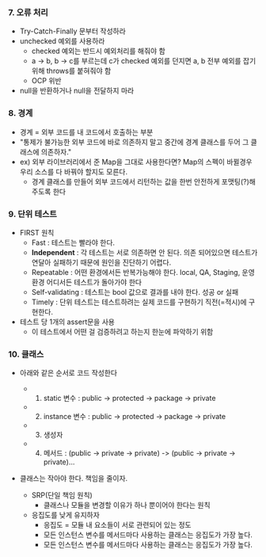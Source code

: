 ### 7. 오류 처리

- Try-Catch-Finally 문부터 작성하라
- unchecked 예외를 사용하라 
  - checked 예외는 반드시 예외처리를 해줘야 함
  - a -> b, b -> c를 부르는데 c가 checked 예외를 던지면 a, b 전부 예외를 잡기 위해 throws를 붙혀줘야 함
  - OCP 위반
- null을 반환하거나 null을 전달하지 마라

### 8. 경계 
- 경계 = 외부 코드를 내 코드에서 호출하는 부분
- "통제가 불가능한 외부 코드에 바로 의존하지 말고 중간에 경계 클래스를 두어 그 클래스에 의존하자."
- ex) 외부 라이브러리에서 준 Map을 그대로 사용한다면? Map의 스펙이 바뀔경우 우리 소스를 다 바꿔야 할지도 모른다. 
    - 경계 클래스를 만들어 외부 코드에서 리턴하는 값을 한번 안전하게 포맷팅(?)해주도록 한다
### 9. 단위 테스트
- FIRST 원칙
  -  Fast : 테스트는 빨라야 한다.
  -  **Independent** : 각 테스트는 서로 의존하면 안 된다. 의존 되어있으면 테스트가 연달아 실패하기 때문에 원인을 진단하기 어렵다.
  -  Repeatable : 어떤 환경에서든 반복가능해야 한다. local, QA, Staging, 운영 환경 어디서든 테스트가 돌아가야 한다
  -  Self-validating : 테스트는 bool 값으로 결과를 내야 한다. 성공 or 실패
  -  Timely : 단위 테스트는 테스트하려는 실제 코드를 구현하기 직전(=적시)에 구현한다.
- 테스트 당 1개의 assert문을 사용
  - 이 테스트에서 어떤 걸 검증하려고 하는지 한눈에 파악하기 위함

### 10. 클래스
- 아래와 같은 순서로 코드 작성한다
  - 1) static 변수 : public -> protected -> package -> private
  - 2) instance 변수 : public -> protected -> package -> private
  - 3) 생성자
  - 4) 메서드 : (public -> private -> private) -> (public -> private -> private)...

- 클래스는 작아야 한다. 책임을 줄이자. 
  - SRP(단일 책임 원칙)
    - 클래스나 모듈을 변경할 이유가 하나 뿐이어야 한다는 원칙
  - 응집도를 낮게 유지하자
    - 응집도 = 모듈 내 요소들이 서로 관련되어 있는 정도
    - 모든 인스턴스 변수를 메서드마다 사용하는 클래스는 응집도가 가장 높다.
    - 모든 인스턴스 변수를 메서드마다 사용하는 클래스는 응집도가 가장 높다.
